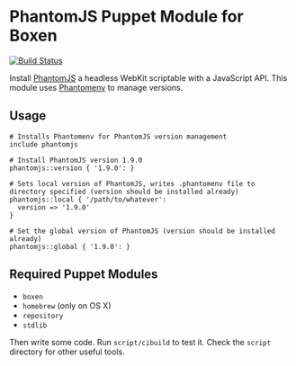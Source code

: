 # PhantomJS Puppet Module for Boxen

[![Build Status](https://travis-ci.org/boxen/puppet-phantomjs.png?branch=master)](https://travis-ci.org/boxen/puppet-phantomjs)

Install [PhantomJS](http://phantomjs.org/) a headless WebKit scriptable with a JavaScript API. This module uses [Phantomenv](https://github.com/wfarr/phantomenv) to manage versions.

## Usage

```puppet
# Installs Phantomenv for PhantomJS version management
include phantomjs

# Install PhantomJS version 1.9.0
phantomjs::version { '1.9.0': }

# Sets local version of PhantomJS, writes .phantomenv file to directory specified (version should be installed already)
phantomjs::local { '/path/to/whatever':
  version => '1.9.0'
}

# Set the global version of PhantomJS (version should be installed already)
phantomjs::global { '1.9.0': }
```

## Required Puppet Modules

* `boxen`
* `homebrew` (only on OS X)
* `repository`
* `stdlib`

Then write some code. Run `script/cibuild` to test it. Check the `script`
directory for other useful tools.
